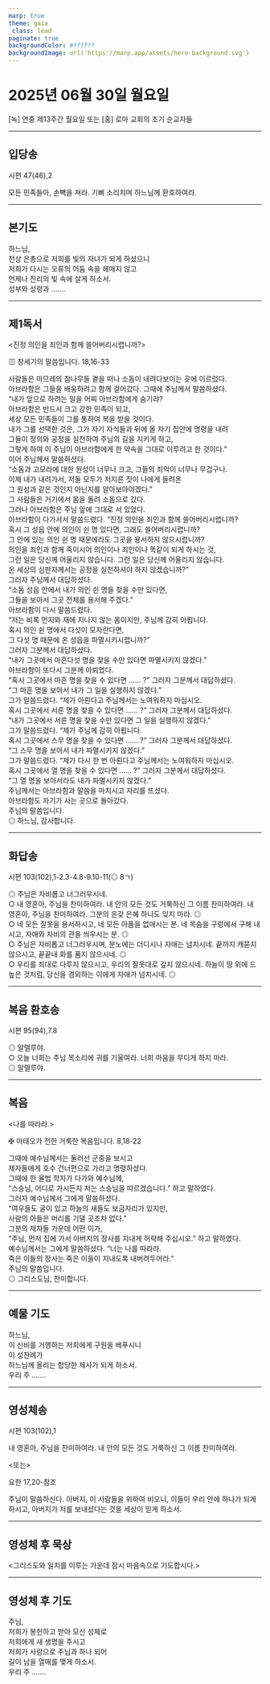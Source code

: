 ```yaml
---
marp: true
theme: gaia
_class: lead
paginate: true
backgroundColor: #ffffff
backgroundImage: url('https://marp.app/assets/hero-background.svg')
---
```


# 2025년 06월 30일 월요일

[녹] 연중 제13주간 월요일 또는 [홍] 로마 교회의 초기 순교자들  




---

## 입당송

시편 47(46),2

모든 민족들아, 손뼉을 쳐라. 기뻐 소리치며 하느님께 환호하여라.  
  


---

## 본기도

하느님,  
천상 은총으로 저희를 빛의 자녀가 되게 하셨으니  
저희가 다시는 오류의 어둠 속을 헤매지 않고  
언제나 진리의 빛 속에 살게 하소서.  
성부와 성령과 …….  
  


---

## 제1독서

<진정 의인을 죄인과 함께 쓸어버리시렵니까?>

▥ 창세기의 말씀입니다. 18,16-33

사람들은 마므레의 참나무들 곁을 떠나 소돔이 내려다보이는 곳에 이르렀다.  
아브라함은 그들을 배웅하려고 함께 걸어갔다. 그때에 주님께서 말씀하셨다.  
“내가 앞으로 하려는 일을 어찌 아브라함에게 숨기랴?  
아브라함은 반드시 크고 강한 민족이 되고,  
세상 모든 민족들이 그를 통하여 복을 받을 것이다.  
내가 그를 선택한 것은, 그가 자기 자식들과 뒤에 올 자기 집안에 명령을 내려  
그들이 정의와 공정을 실천하여 주님의 길을 지키게 하고,  
그렇게 하여 이 주님이 아브라함에게 한 약속을 그대로 이루려고 한 것이다.”  
이어 주님께서 말씀하셨다.  
“소돔과 고모라에 대한 원성이 너무나 크고, 그들의 죄악이 너무나 무겁구나.  
이제 내가 내려가서, 저들 모두가 저지른 짓이 나에게 들려온  
그 원성과 같은 것인지 아닌지를 알아보아야겠다.”  
그 사람들은 거기에서 몸을 돌려 소돔으로 갔다.  
그러나 아브라함은 주님 앞에 그대로 서 있었다.  
아브라함이 다가서서 말씀드렸다. “진정 의인을 죄인과 함께 쓸어버리시렵니까?  
혹시 그 성읍 안에 의인이 쉰 명 있다면, 그래도 쓸어버리시렵니까?  
그 안에 있는 의인 쉰 명 때문에라도 그곳을 용서하지 않으시렵니까?  
의인을 죄인과 함께 죽이시어 의인이나 죄인이나 똑같이 되게 하시는 것,  
그런 일은 당신께 어울리지 않습니다. 그런 일은 당신께 어울리지 않습니다.  
온 세상의 심판자께서는 공정을 실천하셔야 하지 않겠습니까?”  
그러자 주님께서 대답하셨다.  
“소돔 성읍 안에서 내가 의인 쉰 명을 찾을 수만 있다면,  
그들을 보아서 그곳 전체를 용서해 주겠다.”  
아브라함이 다시 말씀드렸다.  
“저는 비록 먼지와 재에 지나지 않는 몸이지만, 주님께 감히 아룁니다.  
혹시 의인 쉰 명에서 다섯이 모자란다면,  
그 다섯 명 때문에 온 성읍을 파멸시키시렵니까?”  
그러자 그분께서 대답하셨다.  
“내가 그곳에서 마흔다섯 명을 찾을 수만 있다면 파멸시키지 않겠다.”  
아브라함이 또다시 그분께 아뢰었다.  
“혹시 그곳에서 마흔 명을 찾을 수 있다면 …… ?” 그러자 그분께서 대답하셨다.  
“그 마흔 명을 보아서 내가 그 일을 실행하지 않겠다.”  
그가 말씀드렸다. “제가 아뢴다고 주님께서는 노여워하지 마십시오.  
혹시 그곳에서 서른 명을 찾을 수 있다면 …… ?” 그러자 그분께서 대답하셨다.  
“내가 그곳에서 서른 명을 찾을 수만 있다면 그 일을 실행하지 않겠다.”  
그가 말씀드렸다. “제가 주님께 감히 아룁니다.  
혹시 그곳에서 스무 명을 찾을 수 있다면 …… ?” 그러자 그분께서 대답하셨다.  
“그 스무 명을 보아서 내가 파멸시키지 않겠다.”  
그가 말씀드렸다. “제가 다시 한 번 아뢴다고 주님께서는 노여워하지 마십시오.  
혹시 그곳에서 열 명을 찾을 수 있다면 …… ?” 그러자 그분께서 대답하셨다.  
“그 열 명을 보아서라도 내가 파멸시키지 않겠다.”  
주님께서는 아브라함과 말씀을 마치시고 자리를 뜨셨다.  
아브라함도 자기가 사는 곳으로 돌아갔다.  
주님의 말씀입니다.  
◎ 하느님, 감사합니다.  
  


---

## 화답송

시편 103(102),1-2.3-4.8-9.10-11(◎ 8ㄱ)

◎ 주님은 자비롭고 너그러우시네.  
○ 내 영혼아, 주님을 찬미하여라. 내 안의 모든 것도 거룩하신 그 이름 찬미하여라. 내 영혼아, 주님을 찬미하여라. 그분의 온갖 은혜 하나도 잊지 마라. ◎  
○ 네 모든 잘못을 용서하시고, 네 모든 아픔을 없애시는 분. 네 목숨을 구렁에서 구해 내시고, 자애와 자비의 관을 씌우시는 분. ◎  
○ 주님은 자비롭고 너그러우시며, 분노에는 더디시나 자애는 넘치시네. 끝까지 캐묻지 않으시고, 끝끝내 화를 품지 않으시네. ◎  
○ 우리를 죄대로 다루지 않으시고, 우리의 잘못대로 갚지 않으시네. 하늘이 땅 위에 드높은 것처럼, 당신을 경외하는 이에게 자애가 넘치시네. ◎  
  


---

## 복음 환호송

시편 95(94),7.8

◎ 알렐루야.  
○ 오늘 너희는 주님 목소리에 귀를 기울여라. 너희 마음을 무디게 하지 마라.  
◎ 알렐루야.  
  


---

## 복음

<나를 따라라.>

✠ 마태오가 전한 거룩한 복음입니다. 8,18-22

그때에 예수님께서는 둘러선 군중을 보시고  
제자들에게 호수 건너편으로 가라고 명령하셨다.  
그때에 한 율법 학자가 다가와 예수님께,  
“스승님, 어디로 가시든지 저는 스승님을 따르겠습니다.” 하고 말하였다.  
그러자 예수님께서 그에게 말씀하셨다.  
“여우들도 굴이 있고 하늘의 새들도 보금자리가 있지만,  
사람의 아들은 머리를 기댈 곳조차 없다.”  
그분의 제자들 가운데 어떤 이가,  
“주님, 먼저 집에 가서 아버지의 장사를 지내게 허락해 주십시오.” 하고 말하였다.  
예수님께서는 그에게 말씀하셨다. “너는 나를 따라라.  
죽은 이들의 장사는 죽은 이들이 지내도록 내버려두어라.”  
주님의 말씀입니다.  
◎ 그리스도님, 찬미합니다.  
  


---

## 예물 기도

하느님,  
이 신비를 거행하는 저희에게 구원을 베푸시니  
이 성찬례가  
하느님께 올리는 합당한 제사가 되게 하소서.  
우리 주 …….  
  


---

## 영성체송

시편 103(102),1

내 영혼아, 주님을 찬미하여라. 내 안의 모든 것도 거룩하신 그 이름 찬미하여라.  
  
<또는>  
  
요한 17,20-참조  
  
주님이 말씀하신다. 아버지, 이 사람들을 위하여 비오니, 이들이 우리 안에 하나가 되게 하시고, 아버지가 저를 보내셨다는 것을 세상이 믿게 하소서.  


---

## 영성체 후 묵상

<그리스도와 일치를 이루는 가운데 잠시 마음속으로 기도합시다.>  


---

## 영성체 후 기도

주님,  
저희가 봉헌하고 받아 모신 성체로  
저희에게 새 생명을 주시고  
저희가 사랑으로 주님과 하나 되어  
길이 남을 열매를 맺게 하소서.  
우리 주 …….